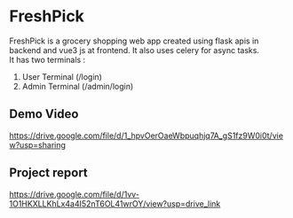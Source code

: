 # FreshPick
FreshPick is a grocery shopping web app created using flask apis in backend and vue3 js at frontend. It also uses celery for async tasks.<br>
It has two terminals : <br>
1. User Terminal (/login)
2. Admin Terminal (/admin/login)

## Demo Video
https://drive.google.com/file/d/1_hpvOerOaeWbpuqhjq7A_gS1fz9W0i0t/view?usp=sharing

## Project report
https://drive.google.com/file/d/1vv-1O1HKXLLKhLx4a4I52nT6OL41wrOY/view?usp=drive_link

